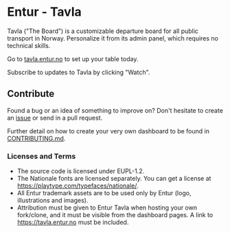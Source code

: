 # Entur - Tavla

Tavla ("The Board") is a customizable departure board for all public transport in Norway.
Personalize it from its admin panel, which requires no technical skills.

Go to [tavla.entur.no](https://tavla.entur.no) to set up your table today.

Subscribe to updates to Tavla by clicking "Watch".

## Contribute

Found a bug or an idea of something to improve on? Don't hesitate to create an [issue](https://github.com/entur/tavla/issues/new) or send in a pull request.

Further detail on how to create your very own dashboard to be found in [CONTRIBUTING.md](/tavla/CONTRIBUTING.md).

### Licenses and Terms

-   The source code is licensed under EUPL-1.2.
-   The Nationale fonts are licensed separately. You can get a license at https://playtype.com/typefaces/nationale/.
-   All Entur trademark assets are to be used only by Entur (logo, illustrations and images).
-   Attribution must be given to Entur Tavla when hosting your own fork/clone, and it must be visible from the dashboard pages. A link to https://tavla.entur.no must be included.

